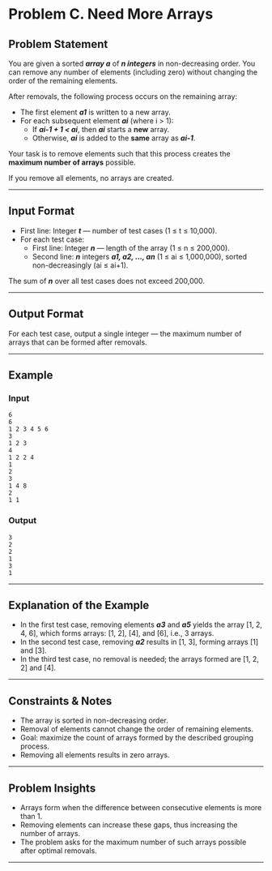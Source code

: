 # Problem C. Need More Arrays

## Problem Statement

You are given a sorted ***array a*** of ***n integers*** in non-decreasing order. You can remove any number of elements (including zero) without changing the order of the remaining elements.

After removals, the following process occurs on the remaining array:

- The first element ***a1*** is written to a new array.
- For each subsequent element ***ai*** (where i > 1):
  - If ***ai-1 + 1 < ai***, then ***ai*** starts a **new** array.
  - Otherwise, ***ai*** is added to the **same** array as ***ai-1***.

Your task is to remove elements such that this process creates the **maximum number of arrays** possible.

If you remove all elements, no arrays are created.

---

## Input Format

- First line: Integer ***t*** — number of test cases (1 ≤ t ≤ 10,000).
- For each test case:
  - First line: Integer ***n*** — length of the array (1 ≤ n ≤ 200,000).
  - Second line: ***n*** integers ***a1, a2, ..., an*** (1 ≤ ai ≤ 1,000,000), sorted non-decreasingly (ai ≤ ai+1).

The sum of ***n*** over all test cases does not exceed 200,000.

---

## Output Format

For each test case, output a single integer — the maximum number of arrays that can be formed after removals.

---

## Example

### Input
```
6
6
1 2 3 4 5 6
3
1 2 3
4
1 2 2 4
1
2
3
1 4 8
2
1 1
```

### Output
```
3
2
2
1
3
1
```

---

## Explanation of the Example

- In the first test case, removing elements ***a3*** and ***a5*** yields the array [1, 2, 4, 6], which forms arrays: [1, 2], [4], and [6], i.e., 3 arrays.
- In the second test case, removing ***a2*** results in [1, 3], forming arrays [1] and [3].
- In the third test case, no removal is needed; the arrays formed are [1, 2, 2] and [4].

---

## Constraints & Notes

- The array is sorted in non-decreasing order.
- Removal of elements cannot change the order of remaining elements.
- Goal: maximize the count of arrays formed by the described grouping process.
- Removing all elements results in zero arrays.

---

## Problem Insights

- Arrays form when the difference between consecutive elements is more than 1.
- Removing elements can increase these gaps, thus increasing the number of arrays.
- The problem asks for the maximum number of such arrays possible after optimal removals.

---
